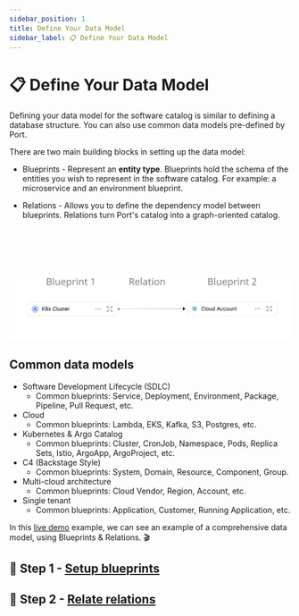```yaml
---
sidebar_position: 1
title: Define Your Data Model
sidebar_label: 📋 Define Your Data Model
---
```


# 📋 Define Your Data Model

Defining your data model for the software catalog is similar to defining a database structure.
You can also use common data models pre-defined by Port.

There are two main building blocks in setting up the data model:

- Blueprints - Represent an **entity type**. Blueprints hold the schema of the entities you wish to represent in the software catalog. For example: a microservice and an environment blueprint.

- Relations - Allows you to define the dependency model between blueprints. Relations turn Port's catalog into a graph-oriented catalog.

<br></br>
<br></br>

![Basic blueprints relation](../../../static/img/blueprints-relation-basic-example.png)

## Common data models

- Software Development Lifecycle (SDLC)
  - Common blueprints: Service, Deployment, Environment, Package, Pipeline, Pull Request, etc.
- Cloud
  - Common blueprints: Lambda, EKS, Kafka, S3, Postgres, etc.
- Kubernetes & Argo Catalog
  - Common blueprints: Cluster, CronJob, Namespace, Pods, Replica Sets, Istio, ArgoApp, ArgoProject, etc.
- C4 (Backstage Style)
  - Common blueprints: System, Domain, Resource, Component, Group.
- Multi-cloud architecture
  - Common blueprints: Cloud Vendor, Region, Account, etc.
- Single tenant
  - Common blueprints: Application, Customer, Running Application, etc.

In this [live demo](https://demo.getport.io/dev-portal) example, we can see an example of a comprehensive data model, using Blueprints & Relations. 🎬

## 🧱 Step 1 - [Setup blueprints](./setup-blueprint/setup-blueprint.md)

## 🔀 Step 2 - [Relate relations](./relate-blueprints/relate-blueprints.md)
